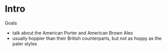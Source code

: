 # Intro

Goals
- talk about the American Porter and American Brown Ales
- usually hoppier than their British counterparts, but not as hoppy as the paler styles